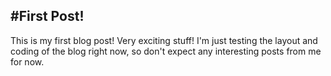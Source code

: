 #First Post!
---
This is my first blog post! Very exciting stuff!
I'm just testing the layout and coding of the blog right now, so don't expect any interesting posts from me for now.